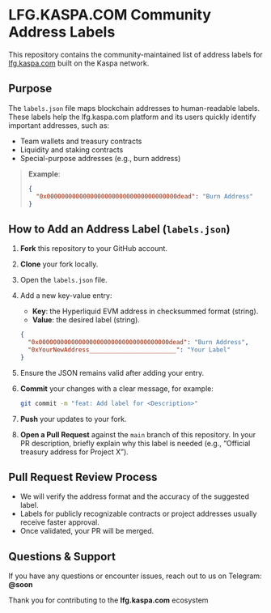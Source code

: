 # LFG.KASPA.COM Community Address Labels

This repository contains the community-maintained list of address labels for [lfg.kaspa.com](https://lfg.kaspa.com) built on the Kaspa network.

## Purpose

The `labels.json` file maps blockchain addresses to human-readable labels. These labels help the lfg.kaspa.com platform and its users quickly identify important addresses, such as:

* Team wallets and treasury contracts
* Liquidity and staking contracts
* Special-purpose addresses (e.g., burn address)

> **Example**:
>
> ```json
> {
>   "0x000000000000000000000000000000000000dead": "Burn Address"
> }
> ```

## How to Add an Address Label (`labels.json`)

1. **Fork** this repository to your GitHub account.
2. **Clone** your fork locally.
3. Open the `labels.json` file.
4. Add a new key-value entry:

   * **Key**: the Hyperliquid EVM address in checksummed format (string).
   * **Value**: the desired label (string).

   ```json
   {
     "0x000000000000000000000000000000000000dead": "Burn Address",
     "0xYourNewAddress________________________": "Your Label"
   }
   ```
5. Ensure the JSON remains valid after adding your entry.
6. **Commit** your changes with a clear message, for example:

   ```bash
   git commit -m "feat: Add label for <Description>"
   ```
7. **Push** your updates to your fork.
8. **Open a Pull Request** against the `main` branch of this repository. In your PR description, briefly explain why this label is needed (e.g., “Official treasury address for Project X”).

## Pull Request Review Process

* We will verify the address format and the accuracy of the suggested label.
* Labels for publicly recognizable contracts or project addresses usually receive faster approval.
* Once validated, your PR will be merged.

## Questions & Support

If you have any questions or encounter issues, reach out to us on Telegram: **@soon**

Thank you for contributing to the **lfg.kaspa.com** ecosystem
